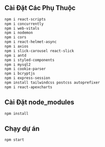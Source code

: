 ## Cài Đặt Các Phụ Thuộc
```bash
npm i react-scripts
npm i concurrently
npm i web-vitals
npm i nodemon
npm i cors
npm i react-helmet-async
npm i axios
npm i slick-carousel react-slick
npm i antd
npm i styled-components
npm i mysql2
npm i cookie-parser
npm i bcryptjs
npm i express-session
npm install tailwindcss postcss autoprefixer
npm i react-apexcharts
```

## Cài Đặt node_modules
```bash
npm install
```

## Chạy dự án
```bash
npm start
```